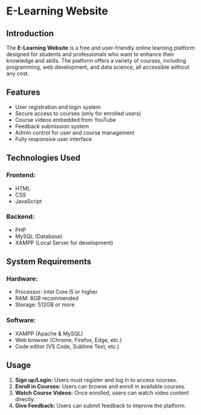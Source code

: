# E-Learning Website

## Introduction
The **E-Learning Website** is a free and user-friendly online learning platform designed for students and professionals who want to enhance their knowledge and skills. The platform offers a variety of courses, including programming, web development, and data science, all accessible without any cost.

## Features
- User registration and login system
- Secure access to courses (only for enrolled users)
- Course videos embedded from YouTube
- Feedback submission system
- Admin control for user and course management
- Fully responsive user interface

## Technologies Used
### Frontend:
- HTML
- CSS
- JavaScript

### Backend:
- PHP
- MySQL (Database)
- XAMPP (Local Server for development)

## System Requirements
### Hardware:
- Processor: Intel Core i5 or higher
- RAM: 8GB recommended
- Storage: 512GB or more

### Software:
- XAMPP (Apache & MySQL)
- Web browser (Chrome, Firefox, Edge, etc.)
- Code editor (VS Code, Sublime Text, etc.)

## Usage
1. **Sign up/Login:** Users must register and log in to access courses.
2. **Enroll in Courses:** Users can browse and enroll in available courses.
3. **Watch Course Videos:** Once enrolled, users can watch video content directly.
4. **Give Feedback:** Users can submit feedback to improve the platform.

